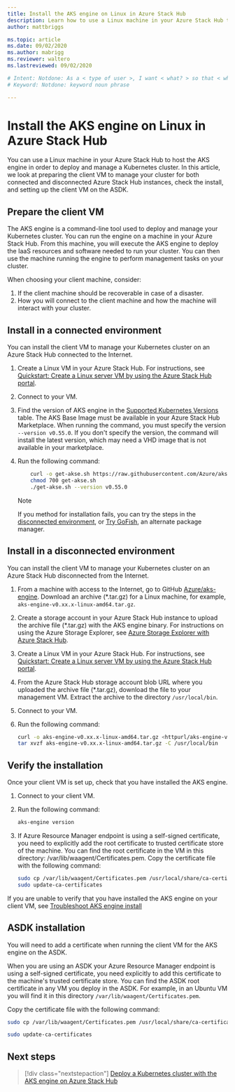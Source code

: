 ```yaml
---
title: Install the AKS engine on Linux in Azure Stack Hub 
description: Learn how to use a Linux machine in your Azure Stack Hub to host the AKS engine in order to deploy and manage a Kubernetes cluster.
author: mattbriggs

ms.topic: article
ms.date: 09/02/2020
ms.author: mabrigg
ms.reviewer: waltero
ms.lastreviewed: 09/02/2020

# Intent: Notdone: As a < type of user >, I want < what? > so that < why? >
# Keyword: Notdone: keyword noun phrase

---
```


# Install the AKS engine on Linux in Azure Stack Hub

You can use a Linux machine in your Azure Stack Hub to host the AKS engine in order to deploy and manage a Kubernetes cluster. In this article, we look at preparing the client VM to manage your cluster for both connected and disconnected Azure Stack Hub instances, check the install, and setting up the client VM on the ASDK.

## Prepare the client VM

The AKS engine is a command-line tool used to deploy and manage your Kubernetes cluster. You can run the engine on a machine in your Azure Stack Hub. From this machine, you will execute the AKS engine to deploy the IaaS resources and software needed to run your cluster. You can then use the machine running the engine to perform management tasks on your cluster.

When choosing your client machine, consider:

1. If the client machine should be recoverable in case of a disaster.
2. How you will connect to the client machine and how the machine will interact with your cluster.

## Install in a connected environment

You can install the client VM to manage your Kubernetes cluster on an Azure Stack Hub connected to the Internet.

1. Create a Linux VM in your Azure Stack Hub. For instructions, see [Quickstart: Create a Linux server VM by using the Azure Stack Hub portal](./azure-stack-quick-linux-portal.md).
2. Connect to your VM.
3. Find the version of AKS engine in the [Supported Kubernetes Versions](https://github.com/Azure/aks-engine/blob/master/docs/topics/azure-stack.md#supported-aks-engine-versions) table. The AKS Base Image must be available in your Azure Stack Hub Marketplace. When running the command, you must specify the version `--version v0.55.0`. If you don't specify the version, the command will install the latest version, which may need a VHD image that is not available in your marketplace.
4. Run the following command:

    ```bash  
        curl -o get-akse.sh https://raw.githubusercontent.com/Azure/aks-engine/master/scripts/get-akse.sh
        chmod 700 get-akse.sh
        ./get-akse.sh --version v0.55.0
    ```

    > [!NOTE]  
    > If you method for installation fails, you can try the steps in the [disconnected environment](#install-in-a-disconnected-environment), or [Try GoFish](azure-stack-kubernetes-aks-engine-troubleshoot.md#try-gofish), an alternate package manager.

## Install in a disconnected environment

You can install the client VM to manage your Kubernetes cluster on an Azure Stack Hub disconnected from the Internet.

1.  From a machine with access to the Internet, go to GitHub [Azure/aks-engine](https://github.com/Azure/aks-engine/releases/latest). Download an archive (*.tar.gz) for a Linux machine, for example, `aks-engine-v0.xx.x-linux-amd64.tar.gz`.

2.  Create a storage account in your Azure Stack Hub instance to upload the archive file (*.tar.gz) with the AKS engine binary. For instructions on using the Azure Storage Explorer, see [Azure Storage Explorer with Azure Stack Hub](./azure-stack-storage-connect-se.md).

3. Create a Linux VM in your Azure Stack Hub. For instructions, see [Quickstart: Create a Linux server VM by using the Azure Stack Hub portal](./azure-stack-quick-linux-portal.md).

3.  From the Azure Stack Hub storage account blob URL where you uploaded the archive file (*.tar.gz), download the file to your management VM. Extract the archive to the directory `/usr/local/bin`.

4. Connect to your VM.

5.  Run the following command:

    ```bash  
    curl -o aks-engine-v0.xx.x-linux-amd64.tar.gz <httpurl/aks-engine-v0.xx.x-linux-amd64.tar.gz>
    tar xvzf aks-engine-v0.xx.x-linux-amd64.tar.gz -C /usr/local/bin
    ```

## Verify the installation

Once your client VM is set up, check that you have installed the AKS engine.

1. Connect to your client VM.
2. Run the following command:

   ```bash  
   aks-engine version
   ```

3. If Azure Resource Manager endpoint is using a self-signed certificate, you need to explicitly add the root certificate to trusted certificate store of the machine. You can find the root certificate in the VM in this directory: /var/lib/waagent/Certificates.pem. Copy the certificate file with the following command: 

   ```bash
   sudo cp /var/lib/waagent/Certificates.pem /usr/local/share/ca-certificates/azurestackca.crt 
   sudo update-ca-certificates
   ```

If you are unable to verify that you have installed the AKS engine on your client VM, see [Troubleshoot AKS engine install](azure-stack-kubernetes-aks-engine-troubleshoot.md)


## ASDK installation

You will need to add a certificate when running the client VM for the AKS engine on the ASDK.

When you are using an ASDK your Azure Resource Manager endpoint is using a self-signed certificate, you need explicitly to add this certificate to the machine's trusted certificate store. You can find the ASDK root certificate in any VM you deploy in the ASDK. For example, in an Ubuntu VM you will find it in this directory `/var/lib/waagent/Certificates.pem`. 

Copy the certificate file with the following command:

```bash
sudo cp /var/lib/waagent/Certificates.pem /usr/local/share/ca-certificates/azurestackca.crt

sudo update-ca-certificates
```

## Next steps

> [!div class="nextstepaction"]
> [Deploy a Kubernetes cluster with the AKS engine on Azure Stack Hub](azure-stack-kubernetes-aks-engine-deploy-cluster.md)
